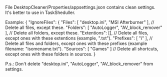 File DesktopCleaner/Properties/appsettings.json contains clean settings.
It's better to use in TaskSheduller.

Example:
{
  "IgnoreFiles": {
      "Files": [ "desktop.ini", "MSI Afterburner" ], // Delete all files, except these.
      "Folders": [ "AutoLogger", "AV_block_remover" ], // Delete all folders, except these.
      "Extentions": [], // Delete all files, except ones with these extentions (example, ".txt").
      "Prefixes": [ "i" ], // Delete all files and folders, except ones with these prefixes (example filename: "isomename.txt").
      "Sources": [ "Games" ] // Delete all shortcuts, except ones with these folders in sources.
}

P.s.: Don't delete "desktop.ini", "AutoLogger", "AV_block_remover" from settings.
